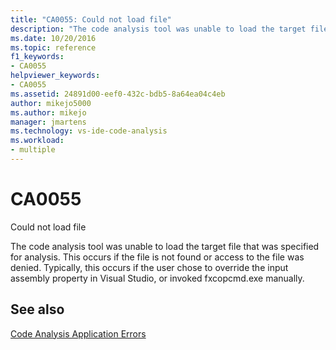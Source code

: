 ```yaml
---
title: "CA0055: Could not load file"
description: "The code analysis tool was unable to load the target file that was specified for analysis."
ms.date: 10/20/2016
ms.topic: reference
f1_keywords:
- CA0055
helpviewer_keywords:
- CA0055
ms.assetid: 24891d00-eef0-432c-bdb5-8a64ea04c4eb
author: mikejo5000
ms.author: mikejo
manager: jmartens
ms.technology: vs-ide-code-analysis
ms.workload:
- multiple
---
```

# CA0055

Could not load file

The code analysis tool was unable to load the target file that was specified for analysis. This occurs if the file is not found or access to the file was denied. Typically, this occurs if the user chose to override the input assembly property in Visual Studio, or invoked fxcopcmd.exe manually.

## See also
[Code Analysis Application Errors](../code-quality/code-analysis-application-errors.md)
